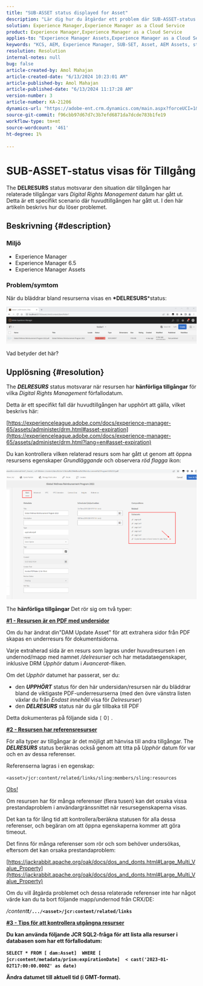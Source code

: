 ```yaml
---
title: "SUB-ASSET status displayed for Asset"
description: "Lär dig hur du åtgärdar ett problem där SUB-ASSET-status visas för en resurs i AEM Assets."
solution: Experience Manager,Experience Manager as a Cloud Service
product: Experience Manager,Experience Manager as a Cloud Service
applies-to: "Experience Manager Assets,Experience Manager as a Cloud Service,Experience Manager 6.5"
keywords: "KCS, AEM, Experience Manager, SUB-SET, Asset, AEM Assets, status"
resolution: Resolution
internal-notes: null
bug: false
article-created-by: Amol Mahajan
article-created-date: "6/13/2024 10:23:01 AM"
article-published-by: Amol Mahajan
article-published-date: "6/13/2024 11:17:28 AM"
version-number: 3
article-number: KA-21206
dynamics-url: "https://adobe-ent.crm.dynamics.com/main.aspx?forceUCI=1&pagetype=entityrecord&etn=knowledgearticle&id=85abeae8-6e29-ef11-840b-6045bd006704"
source-git-commit: f96cbb97d67d7c3b7efd6871da7dcde783b1fe19
workflow-type: tm+mt
source-wordcount: '461'
ht-degree: 1%

---
```


# SUB-ASSET-status visas för Tillgång


The <b>DELRESURS</b> status motsvarar den situation där tillgången har relaterade tillgångar vars *Digital Rights Management* datum har gått ut. Detta är ett specifikt scenario där huvudtillgången har gått ut. I den här artikeln beskrivs hur du löser problemet.

## Beskrivning {#description}


### <b>Miljö</b>

- Experience Manager
- Experience Manager 6.5
- Experience Manager Assets




### <b>Problem/symtom</b>

När du bläddrar bland resurserna visas en <b>*DELRESURS</b>*status:

![](assets/___86abeae8-6e29-ef11-840b-6045bd006704___.png)

Vad betyder det här?


## Upplösning {#resolution}


The <b>*DELRESURS</b>* status motsvarar när resursen har <b>hänförliga tillgångar</b> för vilka *Digital Rights Management* förfallodatum.

Detta är ett specifikt fall där huvudtillgången har upphört att gälla, vilket beskrivs här:

[https://experienceleague.adobe.com/docs/experience-manager-65/assets/administer/drm.html#asset-expiration](https://experienceleague.adobe.com/docs/experience-manager-65/assets/administer/drm.html?lang=en#asset-expiration)

Du kan kontrollera vilken relaterad resurs som har gått ut genom att öppna resursens egenskaper *Grundläggande* och observera *röd flagga* ikon:

![](assets/6269940b-b98a-ed11-81ac-6045bd006ce9.png)



The <b>hänförliga tillgångar</b> Det rör sig om två typer:

<u><b>#1 - Resursen är en PDF med undersidor</b></u>

Om du har ändrat din&quot;DAM Update Asset&quot; för att extrahera sidor från PDF skapas en underresurs för dokumentsidorna.

Varje extraherad sida är en resurs som lagras under huvudresursen i en undernod/mapp med namnet */delresurser* och har metadataegenskaper, inklusive DRM *Upphör* datum i *Avancerat*-fliken.

Om det *Upphör* datumet har passerat, ser du:

- den <b>*UPPHÖRT</b>* status för den här undersidan/resursen när du bläddrar bland de viktigaste PDF-underresurserna (med den övre vänstra listen växlar du från *Endast innehåll* visa för *Delresurser*)
- den <b>*DELRESURS</b>* status när du går tillbaka till PDF


Detta dokumenteras på följande sida `[` 0`]` .



<u><b>#2 - Resursen har referensresurser</b></u>

För alla typer av tillgångar är det möjligt att hänvisa till andra tillgångar. The <b>*DELRESURS</b>* status beräknas också genom att titta på *Upphör* datum för var och en av dessa referenser.

Referenserna lagras i en egenskap:

`<asset>/jcr:content/related/links/sling:members/sling:resources`

<u>Obs!</u>

Om resursen har för många referenser (flera tusen) kan det orsaka vissa prestandaproblem i användargränssnittet när resursegenskaperna visas.

Det kan ta för lång tid att kontrollera/beräkna statusen för alla dessa referenser, och begäran om att öppna egenskaperna kommer att göra timeout.

Det finns för många referenser som rör och som behöver undersökas, eftersom det kan orsaka prestandaproblem:

[https://jackrabbit.apache.org/oak/docs/dos_and_donts.html#Large_Multi_Value_Property](https://jackrabbit.apache.org/oak/docs/dos_and_donts.html#Large_Multi_Value_Property)

Om du vill åtgärda problemet och dessa relaterade referenser inte har något värde kan du ta bort följande mapp/undernod från CRX/DE:

*/content<b>t*`/.../<asset>/jcr:content/related/links`



<u><b>#3 - Tips för att kontrollera utgångna resurser</b></u>

Du kan använda följande JCR SQL2-fråga för att lista alla resurser i databasen som har ett förfallodatum:

`SELECT * FROM [ dam:Asset]  WHERE [ jcr:content/metadata/prism:expirationDate]  < cast('2023-01-02T17:00:00.000Z' as date)`



Ändra datumet till aktuell tid (i GMT-format).
